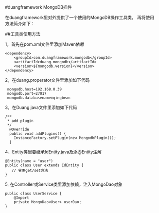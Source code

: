 #duangframework MongoDB插件

在duangframework里对外提供了一个使用的MongoDB操作工具类， 再将使用方法简介如下：

##工具类使用方法

1，首先在pom.xml文件里添加Maven依赖

    <dependency>
        <groupId>com.duangframework.mongodb</groupId>
        <artifactId>duang-mongodb</artifactId>
        <version>${mongodb.version}</version>
    </dependency>
    
2，在duang.properator文件里添加如下代码
    
     mongodb.host=192.168.0.39
     mongodb.port=27017
     mongodb.databasename=qingbean

3，在Duang.java文件里添加如下代码
    
    /**
     * add plugin
     */
      @Override
      public void addPlugins() {
        InstanceFactory.setPlugin(new MongodbPlugin());
      }

4，Entity类里要继承IdEntity.java及添@Entity注解
    
    @Entity(name = "user")
    public class User extends IdEntity {
       // 省略get/set方法
    }
    
5, 在Controller或Service类里添加依赖，注入MongoDao对象

    public class UserService {
        @Import
        private MongoDao<User> userDao;
    }
    
    
    